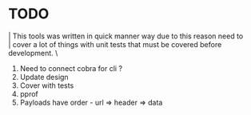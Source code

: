 # TODO

| This tools was written in quick manner way due to this reason need to \
| cover a lot of things with unit tests that must be covered before development. \

1. Need to connect cobra for cli ?
2. Update design
3. Cover with tests
4. pprof
5. Payloads have order - url => header => data
